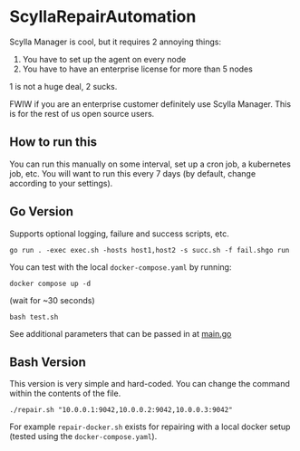 # ScyllaRepairAutomation

Scylla Manager is cool, but it requires 2 annoying things:

1. You have to set up the agent on every node
2. You have to have an enterprise license for more than 5 nodes

1 is not a huge deal, 2 sucks.

FWIW if you are an enterprise customer definitely use Scylla Manager. This is for the rest of us open source users.

## How to run this

You can run this manually on some interval, set up a cron job, a kubernetes job, etc. You will want to run this every 7 days (by default, change according to your settings).

## Go Version

Supports optional logging, failure and success scripts, etc.

```
go run . -exec exec.sh -hosts host1,host2 -s succ.sh -f fail.shgo run
```

You can test with the local `docker-compose.yaml` by running:

```
docker compose up -d
```

(wait for ~30 seconds)

```
bash test.sh
```

See additional parameters that can be passed in at [main.go](/main.go)

## Bash Version

This version is very simple and hard-coded. You can change the command within the contents of the file.

```
./repair.sh "10.0.0.1:9042,10.0.0.2:9042,10.0.0.3:9042"
```

For example `repair-docker.sh` exists for repairing with a local docker setup (tested using the `docker-compose.yaml`).
